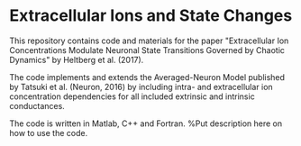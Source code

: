 # Extracellular Ions and State Changes
This repository contains code and materials for the paper "Extracellular Ion Concentrations Modulate Neuronal State Transitions Governed by Chaotic Dynamics" by Heltberg et al. (2017). 

The code implements and extends the Averaged-Neuron Model published by Tatsuki et al. (Neuron, 2016) by including intra- and extracellular ion concentration dependencies for all included extrinsic and intrinsic conductances. 

The code is written in Matlab, C++ and Fortran. %Put description here on how to use the code.
